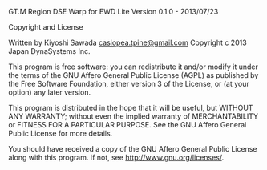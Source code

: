 GT.M Region DSE Warp for EWD Lite
Version 0.1.0 - 2013/07/23

Copyright and License
 
  Written by Kiyoshi Sawada <casiopea.tpine@gmail.com>
  Copyright c 2013 Japan DynaSystems Inc.
 
  This program is free software: you can redistribute it and/or modify
  it under the terms of the GNU Affero General Public License (AGPL)
  as published by the Free Software Foundation, either version 3 of
  the License, or (at your option) any later version.
 
  This program is distributed in the hope that it will be useful,
  but WITHOUT ANY WARRANTY; without even the implied warranty of
  MERCHANTABILITY or FITNESS FOR A PARTICULAR PURPOSE. See the
  GNU Affero General Public License for more details.
 
  You should have received a copy of the GNU Affero General Public 
  License along with this program. 
 If not, see http://www.gnu.org/licenses/.
 


